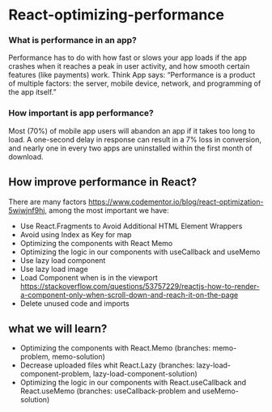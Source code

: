 # React-optimizing-performance

### What is performance in an app?

Performance has to do with how fast or slows your app loads if the app crashes when it reaches a peak in user activity, and how smooth certain features (like payments) work. Think App says: “Performance is a product of multiple factors: the server, mobile device, network, and programming of the app itself.”
### How important is app performance?

Most (70%) of mobile app users will abandon an app if it takes too long to load. A one-second delay in response can result in a 7% loss in conversion, and nearly one in every two apps are uninstalled within the first month of download.

## How improve performance in React?

There are many factors https://www.codementor.io/blog/react-optimization-5wiwjnf9hj, among the most important we have:

-  Use React.Fragments to Avoid Additional HTML Element Wrappers
-  Avoid using Index as Key for map
-  Optimizing the components with React Memo
-  Optimizing the logic in our components with useCallback and useMemo
-  Use lazy load component
-  Use lazy load image
-  Load Component when is in the viewport 
https://stackoverflow.com/questions/53757229/reactjs-how-to-render-a-component-only-when-scroll-down-and-reach-it-on-the-page
-  Delete unused code and imports

## what we will learn?

-  Optimizing the components with React.Memo (branches: memo-problem, memo-solution)
-  Decrease uploaded files whit React.Lazy (branches: lazy-load-component-problem, lazy-load-component-solution)
-  Optimizing the logic in our components with React.useCallback and React.useMemo  (branches: useCallback-problem and useMemo-solution)
